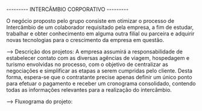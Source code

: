 --------- INTERCÂMBIO CORPORATIVO ---------

  O negócio proposto pelo grupo consiste em otimizar o processo de Intercâmbio de um colaborador requisitado pela empresa, a fim de estudar, trabalhar e obter 
conhecimento em alguma outra filial ou parceira e adquirir novas tecnologias para o crescimento da empresa em questão.

--> Descrição dos projetos:
    A empresa assumirá a responsabilidade de estabelecer contato com as diversas agências de viagem, hospedagem e turismo envolvidas no processo, com o objetivo 
de centralizar as negociações e simplificar as etapas a serem cumpridas pelo cliente. Desta forma, espera-se que o contratante precise apenas definir um único 
ponto para efetuar o pagamento e receber um cronograma consolidado, contendo todas as informações relevantes para a realização do intercâmbio.

--> Fluxograma do projeto:
    

